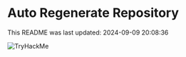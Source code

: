# Auto Regenerate Repository

This README was last updated: 2024-09-09 20:08:36

 ![TryHackMe](https://tryhackme.com/badge/533634)